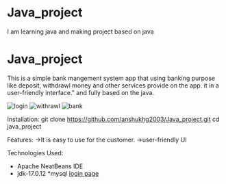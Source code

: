 # Java_project
I am learning java and making project based on java
# Java_project
This is a simple bank mangement system app that using banking purpose like deposit, withdrawl money and other services provide on the app. it in a user-friendly interface." and fully based on the java.

 ![login](https://github.com/user-attachments/assets/9fc235db-4bbe-4e90-a9f6-bfd4a72a767a)
 ![withrawl](https://github.com/user-attachments/assets/5b5eabd8-89b0-4c01-9f5b-df84761904a1)
 ![bank](https://github.com/user-attachments/assets/68f6f1ef-fd04-4fd4-a35c-ccb963cf1c55)



Installation:
git clone https://github.com/anshukhg2003/Java_project.git
cd java_project

Features:
->It is easy to use for the customer.
->user-friendly UI

 Technologies Used:

 * Apache NeatBeans IDE
 * jdk-17.0.12
 *mysql
   [login page](https://github.com/user-attachments/assets/9845065e-17e0-40d2-b52e-d0366898ca69)



 

